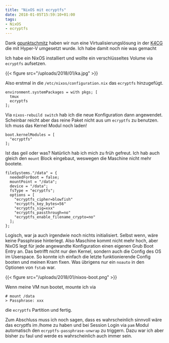 ```yaml
---
title: "NixOS mit ecryptfs"
date: 2018-01-05T15:59:10+01:00
tags:
- NixOS
- ecryptfs
---
```


Dank [gpunktschmitz](https://gpunktschmitz.de) haben wir nun eine
Virtualisierungslösung in der [K4CG](https://k4cg.org) die mit Hyper-V umgesetzt wurde.
Ich habe damit noch nie was gemacht

Ich habe ein NixOS installiert und wollte ein verschlüsseltes
Volume via `ecryptfs` aufsetzen.

{{< figure src="/uploads/2018/01/ka.jpg" >}}

Also erstmal in die `/etc/nixos/configuration.nix` das `ecryptfs` hinzugefügt.

```
environment.systemPackages = with pkgs; [
  tmux
  ecryptfs
];
```

Via `nixos-rebuild switch` hab ich die neue Konfiguration dann angewendet.
Scheinbar reicht aber das reine Paket nicht aus um `ecryptfs` zu benutzen. Ich
muss das Kernel Modul noch laden!

```
boot.kernelModules = [
  "ecryptfs"
];
```

Ist das geil oder was? Natürlich hab ich mich zu früh gefreut. Ich hab auch
gleich den `mount` Block eingebaut, weswegen die Maschine nicht mehr bootete.

```
fileSystems."/data" = {
  neededForBoot = false;
  mountPoint = "/data";
  device = "/data";
  fsType = "ecryptfs";
  options = [
    "ecryptfs_cipher=blowfish"
    "ecryptfs_key_bytes=56"
    "ecryptfs_sig=xxx"
    "ecryptfs_passthrough=no"
    "ecryptfs_enable_filename_crypto=no"
  ];
};
```

Logisch, war ja auch irgendwie noch nichts initialisiert. Selbst wenn, wäre
keine Passphrase hinterlegt. Also Maschine kommt nicht mehr hoch, aber NixOS
legt für jede angewandte Konfiguration einen eigenen Grub Boot Entry an. Das
betrifft nicht nur den Kernel, sondern auch die Config des OS im Userspace. So
konnte ich einfach die letzte funktionierende Config booten und meinen Kram
fixen. Was übrigens nur ein `noauto` in den Optionen von `fstab` war.

{{< figure src="/uploads/2018/01/nixos-boot.png" >}}

Wenn meine VM nun bootet, mounte ich via

```
# mount /data
> Passphrase: xxx
```

die `ecryptfs` Partition und fertig.

Zum Abschluss muss ich noch sagen, dass es wahrscheinlich sinnvoll wäre das
ecryptfs im /home zu haben und bei Session Login via `pam` Modul automatisch
den `ecryptfs-passphrase-unwrap` zu triggern. Dazu war ich aber bisher zu faul
und werde es wahrscheinlich auch immer sein.
